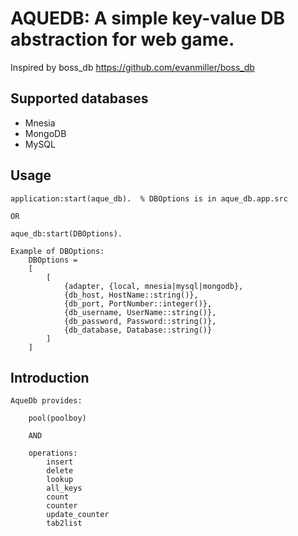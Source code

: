 AQUEDB: A simple key-value DB abstraction for web game. 
===========================================================
Inspired by boss_db https://github.com/evanmiller/boss_db

Supported databases
-------------------
* Mnesia
* MongoDB
* MySQL

Usage
-----
    application:start(aque_db).  % DBOptions is in aque_db.app.src

    OR
    
    aque_db:start(DBOptions).
    
    Example of DBOptions:
        DBOptions = 
        [
            [
                {adapter, {local, mnesia|mysql|mongodb},
                {db_host, HostName::string()},
                {db_port, PortNumber::integer()},
                {db_username, UserName::string()},
                {db_password, Password::string()},
                {db_database, Database::string()}
            ]
        ]


Introduction
------------
    AqueDb provides:

        pool(poolboy) 

        AND

        operations: 
            insert
            delete
            lookup
            all_keys
            count
            counter
            update_counter 
            tab2list

